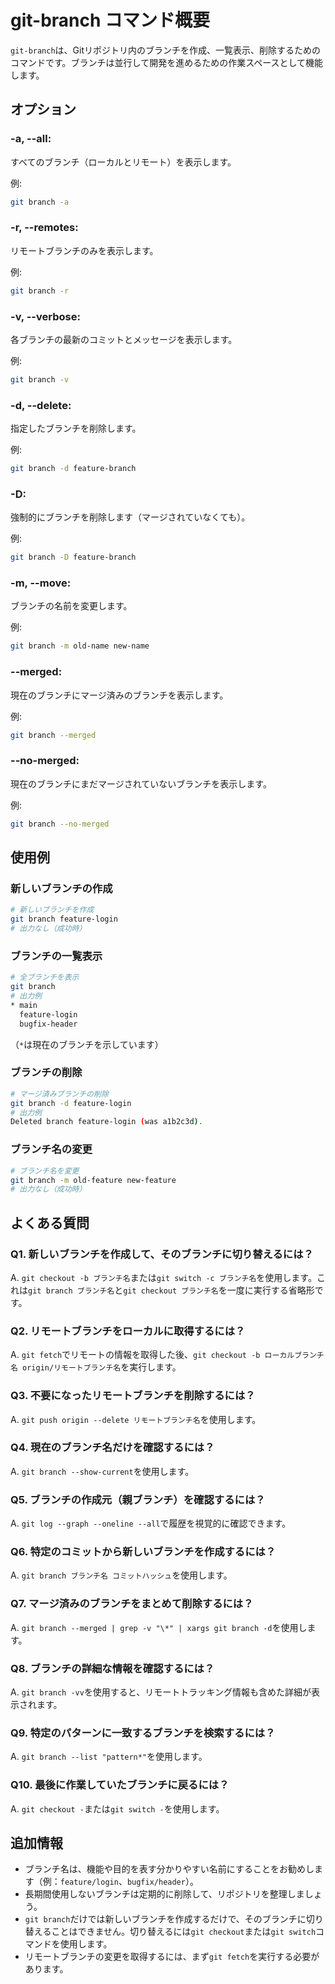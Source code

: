 # git-branch コマンド概要

`git-branch`は、Gitリポジトリ内のブランチを作成、一覧表示、削除するためのコマンドです。ブランチは並行して開発を進めるための作業スペースとして機能します。

## オプション

### **-a, --all**:
すべてのブランチ（ローカルとリモート）を表示します。

例:
```bash
git branch -a
```

### **-r, --remotes**:
リモートブランチのみを表示します。

例:
```bash
git branch -r
```

### **-v, --verbose**:
各ブランチの最新のコミットとメッセージを表示します。

例:
```bash
git branch -v
```

### **-d, --delete**:
指定したブランチを削除します。

例:
```bash
git branch -d feature-branch
```

### **-D**:
強制的にブランチを削除します（マージされていなくても）。

例:
```bash
git branch -D feature-branch
```

### **-m, --move**:
ブランチの名前を変更します。

例:
```bash
git branch -m old-name new-name
```

### **--merged**:
現在のブランチにマージ済みのブランチを表示します。

例:
```bash
git branch --merged
```

### **--no-merged**:
現在のブランチにまだマージされていないブランチを表示します。

例:
```bash
git branch --no-merged
```

## 使用例

### 新しいブランチの作成
```bash
# 新しいブランチを作成
git branch feature-login
# 出力なし（成功時）
```

### ブランチの一覧表示
```bash
# 全ブランチを表示
git branch
# 出力例
* main
  feature-login
  bugfix-header
```
（`*`は現在のブランチを示しています）

### ブランチの削除
```bash
# マージ済みブランチの削除
git branch -d feature-login
# 出力例
Deleted branch feature-login (was a1b2c3d).
```

### ブランチ名の変更
```bash
# ブランチ名を変更
git branch -m old-feature new-feature
# 出力なし（成功時）
```

## よくある質問

### Q1. 新しいブランチを作成して、そのブランチに切り替えるには？
A. `git checkout -b ブランチ名`または`git switch -c ブランチ名`を使用します。これは`git branch ブランチ名`と`git checkout ブランチ名`を一度に実行する省略形です。

### Q2. リモートブランチをローカルに取得するには？
A. `git fetch`でリモートの情報を取得した後、`git checkout -b ローカルブランチ名 origin/リモートブランチ名`を実行します。

### Q3. 不要になったリモートブランチを削除するには？
A. `git push origin --delete リモートブランチ名`を使用します。

### Q4. 現在のブランチ名だけを確認するには？
A. `git branch --show-current`を使用します。

### Q5. ブランチの作成元（親ブランチ）を確認するには？
A. `git log --graph --oneline --all`で履歴を視覚的に確認できます。

### Q6. 特定のコミットから新しいブランチを作成するには？
A. `git branch ブランチ名 コミットハッシュ`を使用します。

### Q7. マージ済みのブランチをまとめて削除するには？
A. `git branch --merged | grep -v "\*" | xargs git branch -d`を使用します。

### Q8. ブランチの詳細な情報を確認するには？
A. `git branch -vv`を使用すると、リモートトラッキング情報も含めた詳細が表示されます。

### Q9. 特定のパターンに一致するブランチを検索するには？
A. `git branch --list "pattern*"`を使用します。

### Q10. 最後に作業していたブランチに戻るには？
A. `git checkout -`または`git switch -`を使用します。

## 追加情報

- ブランチ名は、機能や目的を表す分かりやすい名前にすることをお勧めします（例：`feature/login`、`bugfix/header`）。
- 長期間使用しないブランチは定期的に削除して、リポジトリを整理しましょう。
- `git branch`だけでは新しいブランチを作成するだけで、そのブランチに切り替えることはできません。切り替えるには`git checkout`または`git switch`コマンドを使用します。
- リモートブランチの変更を取得するには、まず`git fetch`を実行する必要があります。